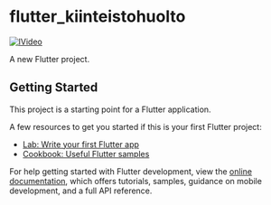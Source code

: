 # flutter_kiinteistohuolto

[![IVideo](https://img.youtube.com/vi/Bd267igI0nY/0.jpg)](https://www.youtube.com/watch?v=Bd267igI0nY)


A new Flutter project.

## Getting Started

This project is a starting point for a Flutter application.

A few resources to get you started if this is your first Flutter project:

- [Lab: Write your first Flutter app](https://docs.flutter.dev/get-started/codelab)
- [Cookbook: Useful Flutter samples](https://docs.flutter.dev/cookbook)

For help getting started with Flutter development, view the
[online documentation](https://docs.flutter.dev/), which offers tutorials,
samples, guidance on mobile development, and a full API reference.
